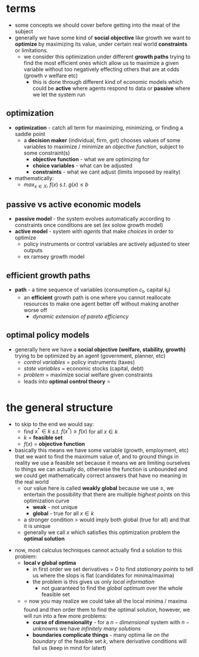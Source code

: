 # terms 
- some concepts we should cover before getting into the meat of the subject
- generally we have some kind of **social objective** like growth we want to **optimize** by maximizing its value, under certain real world **constraints** or limitations. 
	- we consider this optimization under different **growth paths** trying to find the most efficient ones which allow us to maximize a given variable without too negatively effecting others that are at odds (growth v welfare etc)
		- this is done through different kind of economic models which could be **active** where agents respond to data or **passive** where we let the system run

## optimization
- **optimization** - catch all term for maximizing, minimizing, or finding a saddle point 
	- a **decision maker** (individual, firm, gvt) chooses values of some variables to maximize / minimize an *objective function*, subject to some constraint(s)
		- **objective function** - what we are optimizing for 
		- **choice variables** - what can be adjusted 
		- **constraints** - what we cant adjust (limits imposed by reality)
- mathematically:
	- $max_{x \in X}$, $f(x)$ $s.t.$ $g(x) \leq b$ 

## passive vs active economic models 
- **passive model** - the system evolves automatically according to constraints once conditions are set (ex solow growth model)
- **active model** - system with *agents* that make *choices* in order to optimize
	- policy instruments or control variables are actively adjusted to steer outputs 
	- ex ramsey growth model

## efficient growth paths 
- **path** - a time sequence of variables (consumption $c_t$, capital $k_t$)
	- an **efficient** growth path is one where you cannot reallocate resources to make one agent better off without making another worse off 
		- *dynamic extension of pareto efficiency* 

## optimal policy models 
- generally here we have a **social objective (welfare, stability, growth)** trying to be optimized by an agent (government, planner, etc)
	- *control variables* = policy instruments (taxes)
	- *state variables* = economic stocks (capital, debt)
	- *problem* = maximize social welfare given constraints
	- leads into **optimal control theory** ⭐

# the general structure
- to skip to the end we would say:
	- find $x^* \in k$ $s.t.$ $f(x^*) \geq f(x)$ for all $x \in k$ 
	- $k$ = **feasible set**
	- $f(x)$ = **objective function**
- basically this means we have some variable (growth, employment, etc) that we want to find the maximum value of, and to ground things in reality we use a feasible set because it means we are limiting ourselves to things we can actually do, otherwise the function is unbounded and we could get mathematically correct answers that have no meaning in the real world 
	- our value here is called **weakly global** because we use $\geq$, we entertain the possibility that there are multiple *highest points* on this optimization curve 
		- **weak** - not unique
		- **global** - true for all $x \in k$ 
	- a stronger condition $>$ would imply both global (true for all) and that it is unique
	- generally we call $x$ which satisfies this optimization problem the **optimal solution**


<!-- Visualization removed for now; will add later. -->

- now, most calculus techniques cannot actually find a solution to this problem:
	- **local v global optima**
		- in first order we set derivatives = 0 to find *stationary points* to tell us where the slops is flat (candidates for minima/maxima)
		- the problem is this gives us only *local information*
			- not guaranteed to find the *global optimum* over the whole feasible set 
	- ⭐ now you may realize we could take all the local minima / maxima found and then order them to find the optimal solution, however, we will run into a few more problems:
		- **curse of dimensionality** - for a $n-dimensional$ system with $n-unknowns$ we have *infinitely many solutions*
		- **boundaries complicate things** - many optima lie *on the boundary* of the feasible set $k$, where derivative conditions will fail us (keep in mind for later❗)
